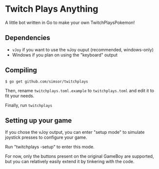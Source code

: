 # Twitch Plays Anything

A little bot written in Go to make your own TwitchPlaysPokemon!

## Dependencies

* `vJoy` if you want to use the vJoy ouput (recommended, windows-only)
* Windows if you plan on using the "keyboard" output

## Compiling

```
$ go get github.com/simsor/twitchplays
```

Then, rename `twitchplays.toml.example` to `twitchplays.toml` and edit it to fit your needs.

Finally, run `twitchplays`

## Setting up your game

If you chose the vJoy output, you can enter "setup mode" to simulate joystick presses to configure your game.

Run "twitchplays -setup" to enter this mode.

For now, only the buttons present on the original GameBoy are supported, but you can relatively easily extend it by tinkering with the code.